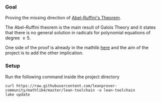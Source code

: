 ### Goal

Proving the missing direction of [Abel-Ruffini's Theorem](https://en.wikipedia.org/wiki/Abel%E2%80%93Ruffini_theorem).

The Abel–Ruffini theorem is the main result of Galois Theory and it states that there is no general solution in radicals for polynomial equations of degree $\geq 5$.

One side of the proof is already in the mathlib [here](https://github.com/leanprover-community/mathlib4/blob/master/Mathlib/FieldTheory/AbelRuffini.lean) and the aim of the project is to add the other implication.

### Setup

Run the following command inside the project directory
```
curl https://raw.githubusercontent.com/leanprover-community/mathlib4/master/lean-toolchain -o lean-toolchain
lake update
```


